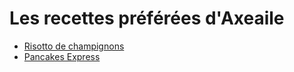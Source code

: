 # Les recettes préférées d'Axeaile 
- [Risotto de champignons][id]
- [Pancakes Express][id1]
 #
#
[id]: risotto.md
[id1]: pancakesexpress.md
 #

